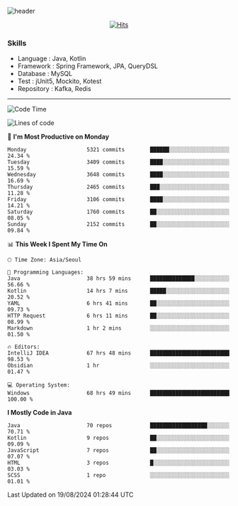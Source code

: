<!-- Github Profile Readme로 프로필 꾸미기 : https://zzsza.github.io/development/2020/07/10/make-github-profile-readme/ -->

<!-- github theme -->
  <!-- 
    ![header](https://capsule-render.vercel.app/api?type=slice&color=e0f0e3&height=150&section=header&text=beasy&fontSize=45)
  -->
  ![header](https://capsule-render.vercel.app/api?type=soft&color=e0f0e3&height=150&section=header&text=Choi-YongSeok&fontSize=55&animation=twinkling)


<!-- hits count : https://hits.seeyoufarm.com/ -->
<div align=center>
    
  [![Hits](https://hits.seeyoufarm.com/api/count/incr/badge.svg?url=https%3A%2F%2Fgithub.com%2Fchoi-ys&count_bg=%2379C83D&title_bg=%23555555&icon=&icon_color=%23E7E7E7&title=hits&edge_flat=false)](https://hits.seeyoufarm.com)

</div>


<!-- Committed Top Lang -->
<div align=center>
</div>


### Skills
 - Language : Java, Kotlin
 - Framework : Spring Framework, JPA, QueryDSL
 - Database : MySQL
 - Test : jUnit5, Mockito, Kotest
 - Repository : Kafka, Redis

---

<!--START_SECTION:waka-->
![Code Time](http://img.shields.io/badge/Code%20Time-4%2C368%20hrs%204%20mins-blue)

![Lines of code](https://img.shields.io/badge/From%20Hello%20World%20I%27ve%20Written-15.0%20million%20lines%20of%20code-blue)

📅 **I'm Most Productive on Monday** 

```text
Monday                   5321 commits        ██████░░░░░░░░░░░░░░░░░░░   24.34 % 
Tuesday                  3409 commits        ████░░░░░░░░░░░░░░░░░░░░░   15.59 % 
Wednesday                3648 commits        ████░░░░░░░░░░░░░░░░░░░░░   16.69 % 
Thursday                 2465 commits        ███░░░░░░░░░░░░░░░░░░░░░░   11.28 % 
Friday                   3106 commits        ████░░░░░░░░░░░░░░░░░░░░░   14.21 % 
Saturday                 1760 commits        ██░░░░░░░░░░░░░░░░░░░░░░░   08.05 % 
Sunday                   2152 commits        ██░░░░░░░░░░░░░░░░░░░░░░░   09.84 % 
```


📊 **This Week I Spent My Time On** 

```text
🕑︎ Time Zone: Asia/Seoul

💬 Programming Languages: 
Java                     38 hrs 59 mins      ██████████████░░░░░░░░░░░   56.66 % 
Kotlin                   14 hrs 7 mins       █████░░░░░░░░░░░░░░░░░░░░   20.52 % 
YAML                     6 hrs 41 mins       ██░░░░░░░░░░░░░░░░░░░░░░░   09.73 % 
HTTP Request             6 hrs 11 mins       ██░░░░░░░░░░░░░░░░░░░░░░░   08.99 % 
Markdown                 1 hr 2 mins         ░░░░░░░░░░░░░░░░░░░░░░░░░   01.50 % 

🔥 Editors: 
IntelliJ IDEA            67 hrs 48 mins      █████████████████████████   98.53 % 
Obsidian                 1 hr                ░░░░░░░░░░░░░░░░░░░░░░░░░   01.47 % 

💻 Operating System: 
Windows                  68 hrs 49 mins      █████████████████████████   100.00 % 
```

**I Mostly Code in Java** 

```text
Java                     70 repos            ██████████████████░░░░░░░   70.71 % 
Kotlin                   9 repos             ██░░░░░░░░░░░░░░░░░░░░░░░   09.09 % 
JavaScript               7 repos             ██░░░░░░░░░░░░░░░░░░░░░░░   07.07 % 
HTML                     3 repos             █░░░░░░░░░░░░░░░░░░░░░░░░   03.03 % 
SCSS                     1 repo              ░░░░░░░░░░░░░░░░░░░░░░░░░   01.01 % 
```




 Last Updated on 19/08/2024 01:28:44 UTC
<!--END_SECTION:waka-->

<!-- 
![footer](https://capsule-render.vercel.app/api?section=footer&type=slice&color=e0f0e3)
-->

